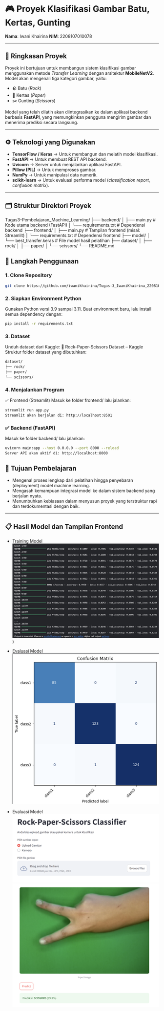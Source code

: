 # 🎮 Proyek Klasifikasi Gambar Batu, Kertas, Gunting

**Nama**: Iwani Khairina
**NIM**: 2208107010078

---

## 📝 Ringkasan Proyek

Proyek ini bertujuan untuk membangun sistem klasifikasi gambar menggunakan metode *Transfer Learning* dengan arsitektur **MobileNetV2**. Model akan mengenali tiga kategori gambar, yaitu:

* 🪨 Batu (*Rock*)
* 📄 Kertas (*Paper*)
* ✂️ Gunting (*Scissors*)

Model yang telah dilatih akan diintegrasikan ke dalam aplikasi backend berbasis **FastAPI**, yang memungkinkan pengguna mengirim gambar dan menerima prediksi secara langsung.

---

## ⚙️ Teknologi yang Digunakan

* **TensorFlow / Keras** → Untuk membangun dan melatih model klasifikasi.
* **FastAPI** → Untuk membuat REST API backend.
* **Uvicorn** → Server untuk menjalankan aplikasi FastAPI.
* **Pillow (PIL)** → Untuk memproses gambar.
* **NumPy** → Untuk manipulasi data numerik.
* **scikit-learn** → Untuk evaluasi performa model (*classification report*, *confusion matrix*).

---

## 🗂️ Struktur Direktori Proyek
Tugas3-Pembelajaran_Machine_Learning/
├── backend/
│ ├── main.py # Kode utama backend (FastAPI)
│ └── requirements.txt # Dependensi backend
├── frontend/
│ ├── main.py # Tampilan frontend (misal: Streamlit)
│ └── requirements.txt # Dependensi frontend
├── model/
│ └── best_transfer.keras # File model hasil pelatihan
├── dataset/
│ ├── rock/
│ ├── paper/
│ └── scissors/
└── README.md

## 🚀 Langkah Penggunaan

### 1. Clone Repository

```bash
git clone https://github.com/iwanikhairina/Tugas-3_IwaniKhairina_2208107010078
```

### 2. Siapkan Environment Python
Gunakan Python versi 3.9 sampai 3.11.
Buat environment baru, lalu install semua dependency dengan:
```bash
pip install -r requirements.txt
```

### 3. Dataset
Unduh dataset dari Kaggle:
🔗 Rock-Paper-Scissors Dataset – Kaggle
Struktur folder dataset yang dibutuhkan:
```bash
dataset/
├── rock/
├── paper/
└── scissors/
```

### 4. Menjalankan Program
✅ Frontend (Streamlit)
Masuk ke folder frontend/ lalu jalankan:
```bash
streamlit run app.py
Streamlit akan berjalan di: http://localhost:8501
```

### ✅ Backend (FastAPI)
Masuk ke folder backend/ lalu jalankan:
```bash
uvicorn main:app --host 0.0.0.0 --port 8000 --reload
Server API akan aktif di: http://localhost:8000
```

## 🎯 Tujuan Pembelajaran

- Mengenal proses lengkap dari pelatihan hingga penyebaran (deployment) model machine learning.
- Mengasah kemampuan integrasi model ke dalam sistem backend yang berjalan nyata.
- Menumbuhkan kebiasaan dalam menyusun proyek yang terstruktur rapi dan terdokumentasi dengan baik.
---

## 📋 Hasil Model dan Tampilan Frontend

- Training Model <br>
![Screenshot](images/Screenshot-training-model.png))

- Evaluasi Model <br>
![Screenshot](images/Screenshot-hasil-evaluasi-model.png)

- Evaluasi Model <br>
![Screenshot](images/Screenshot-streamlit.png) <br>
![Screenshot](images/Screenshot-tangan.png)


